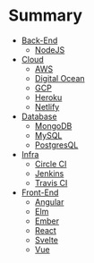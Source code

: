 # Summary

- [Back-End]()
  - [NodeJS]()
- [Cloud]()
  - [AWS]()
  - [Digital Ocean]()
  - [GCP]()
  - [Heroku]()
  - [Netlify]()
- [Database]()
  - [MongoDB]()
  - [MySQL]()
  - [PostgresQL]()
- [Infra]()
  - [Circle CI]()
  - [Jenkins]()
  - [Travis CI]()
- [Front-End]()
  - [Angular]()
  - [Elm]()
  - [Ember]()
  - [React]()
  - [Svelte]()
  - [Vue]()

